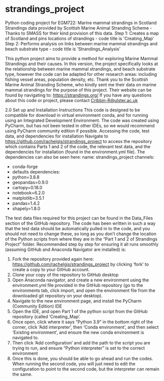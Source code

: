 # strandings_project
Python coding project for EGM722: Marine mammal strandings in Scotland
Strandings data provided by Scottish Marine Animal Stranding Scheme - Thanks to SMASS for their kind provision of this data. 
Step 1: Creates a map of Scotland and pins locations of strandings - code title is 'Creating_Map'
Step 2: Performs analysis on links between marine mammal strandings and beach substrate type - code title is 'Strandings_Analysis'

This python project aims to provide a method for exploring Marine Mammal Strandings and their causes. 
In this version, the project specifically looks at the relationship between marine mammal strandings, and beach substrate type, however the code can be adapted for other research areas: including fishing vessel areas, population density, etc. 
Thank you to the Scottish Marine Animal Stranding Scheme, who kindly sent me their data on marine mammal strandings for the purpose of this project. Their website can be found by navigating to: https://strandings.org/
If you have any questions about this code or project, please contact Cribbin-R@ulster.ac.uk

2.0 Set up and Installation Instructions
This code is designed to be compatible for download in virtual environment conda, and for running using an Integrated Development Environment. The code was created using PyCharm, but has not been tested in other IDEs, so we would recommend using PyCharm community edition if possible. 
Accessing the code, test data, and dependencies for installation
Navigate to https://github.com/rachelgis/strandings_project to access the repository which contains Parts 1 and 2 of the code, the relevant test data, and the dependencies for installation (found in the environment.yml file). 
The dependencies can also be seen here:
name: strandings_project
channels:
  - conda-forge
  - defaults
dependencies:
  - python=3.8.8
  - geopandas=0.9.0
  - cartopy=0.18.0
  - notebook=6.2.0
  - matplotlib=3.5.1
  - pandas=1.4.2
  - shapely=1.8.0

The test data files required for this project can be found in the Data_Files section of the GitHub repository. The code has been written in such a way that the test data should be automatically pulled in to the code, and you should not need to change these, so long as you don’t change the location of the Python scripts from where they are in the “Part 1 and 2 of Strandings Project” folder.
Recommended step by step for ensuring it all runs smoothly (assuming GitHub and Anaconda Navigator are installed) is:
1)	Fork the repository provided again here: https://github.com/rachelgis/strandings_project  by clicking ‘fork’ to create a copy to your GitHub account. 
2)	Clone your copy of the repository to GitHub desktop
3)	Open Anaconda navigator, and create a new environment using the environment.yml file provided in the GitHub repository (go to the environments tab, click import, and open the environment file from the downloaded git repository on your desktop). 
4)	Navigate to the new environment page, and install the PyCharm (Community Edition) IDE 
5)	Open the IDE, and open Part 1 of the python script from the GitHub repository (called ‘Creating_Map’. 
6)	Once open, click where it says “Python 3.9” in the bottom right of the corner, click ‘Add interpreter’, then ‘Conda environment’, and then select ‘Existing environment’, and ensure the new conda environment is navigated to. 
7)	Then click ‘Add configuration’ and add the path to the script you are trying to run, and ensure “Python interpreter” is set to the correct environment
8)	Once this is done, you should be able to go ahead and run the codes. When running the second code, you will just need to edit the configuration to point to the second code, but the interpreter can remain the same.

